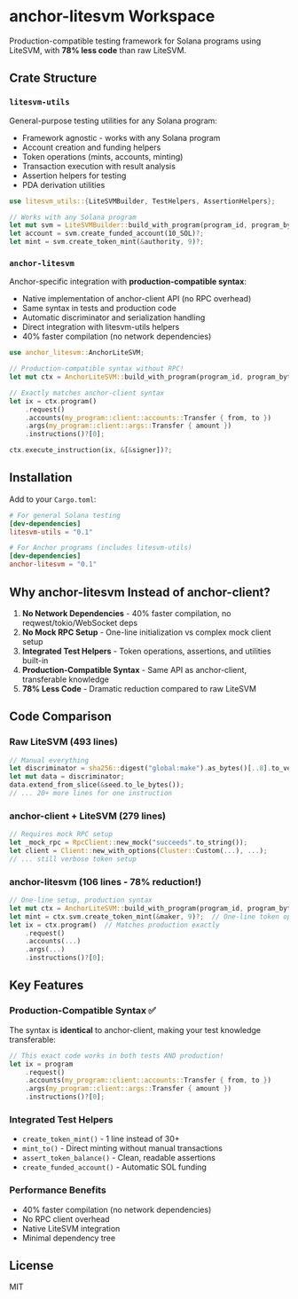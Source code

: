 # anchor-litesvm Workspace

Production-compatible testing framework for Solana programs using LiteSVM, with **78% less code** than raw LiteSVM.

## Crate Structure

### `litesvm-utils`
General-purpose testing utilities for any Solana program:
- Framework agnostic - works with any Solana program
- Account creation and funding helpers
- Token operations (mints, accounts, minting)
- Transaction execution with result analysis
- Assertion helpers for testing
- PDA derivation utilities

```rust
use litesvm_utils::{LiteSVMBuilder, TestHelpers, AssertionHelpers};

// Works with any Solana program
let mut svm = LiteSVMBuilder::build_with_program(program_id, program_bytes);
let account = svm.create_funded_account(10_SOL)?;
let mint = svm.create_token_mint(&authority, 9)?;
```

### `anchor-litesvm`
Anchor-specific integration with **production-compatible syntax**:
- Native implementation of anchor-client API (no RPC overhead)
- Same syntax in tests and production code
- Automatic discriminator and serialization handling
- Direct integration with litesvm-utils helpers
- 40% faster compilation (no network dependencies)

```rust
use anchor_litesvm::AnchorLiteSVM;

// Production-compatible syntax without RPC!
let mut ctx = AnchorLiteSVM::build_with_program(program_id, program_bytes);

// Exactly matches anchor-client syntax
let ix = ctx.program()
    .request()
    .accounts(my_program::client::accounts::Transfer { from, to })
    .args(my_program::client::args::Transfer { amount })
    .instructions()?[0];

ctx.execute_instruction(ix, &[&signer])?;
```

## Installation

Add to your `Cargo.toml`:

```toml
# For general Solana testing
[dev-dependencies]
litesvm-utils = "0.1"

# For Anchor programs (includes litesvm-utils)
[dev-dependencies]
anchor-litesvm = "0.1"
```

## Why anchor-litesvm Instead of anchor-client?

1. **No Network Dependencies** - 40% faster compilation, no reqwest/tokio/WebSocket deps
2. **No Mock RPC Setup** - One-line initialization vs complex mock client setup
3. **Integrated Test Helpers** - Token operations, assertions, and utilities built-in
4. **Production-Compatible Syntax** - Same API as anchor-client, transferable knowledge
5. **78% Less Code** - Dramatic reduction compared to raw LiteSVM

## Code Comparison

### Raw LiteSVM (493 lines)
```rust
// Manual everything
let discriminator = sha256::digest("global:make").as_bytes()[..8].to_vec();
let mut data = discriminator;
data.extend_from_slice(&seed.to_le_bytes());
// ... 20+ more lines for one instruction
```

### anchor-client + LiteSVM (279 lines)
```rust
// Requires mock RPC setup
let _mock_rpc = RpcClient::new_mock("succeeds".to_string());
let client = Client::new_with_options(Cluster::Custom(...), ...);
// ... still verbose token setup
```

### anchor-litesvm (106 lines - 78% reduction!)
```rust
// One-line setup, production syntax
let mut ctx = AnchorLiteSVM::build_with_program(program_id, program_bytes);
let mint = ctx.svm.create_token_mint(&maker, 9)?;  // One-line token ops
let ix = ctx.program()  // Matches production exactly
    .request()
    .accounts(...)
    .args(...)
    .instructions()?[0];
```

## Key Features

### Production-Compatible Syntax ✅
The syntax is **identical** to anchor-client, making your test knowledge transferable:
```rust
// This exact code works in both tests AND production!
let ix = program
    .request()
    .accounts(my_program::client::accounts::Transfer { from, to })
    .args(my_program::client::args::Transfer { amount })
    .instructions()?[0];
```

### Integrated Test Helpers
- `create_token_mint()` - 1 line instead of 30+
- `mint_to()` - Direct minting without manual transactions
- `assert_token_balance()` - Clean, readable assertions
- `create_funded_account()` - Automatic SOL funding

### Performance Benefits
- 40% faster compilation (no network dependencies)
- No RPC client overhead
- Native LiteSVM integration
- Minimal dependency tree

## License

MIT